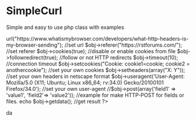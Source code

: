 SimpleCurl
==========
Simple and easy to use php class with examples

<?php 
//Simple Curl
//Author: Silviu Bogdan Stroe 
//Contact: silviu[at]silviu-s.com - www.silviu-s.com
include('scurl.php');
$obj = new curl;
$obj->url("https://www.whatismybrowser.com/developers/what-http-headers-is-my-browser-sending"); //set url
$obj->referer("https://rstforums.com/"); //set referer
$obj->cookies(true);  //disable or enable cookies from file
$obj->followredirect(true);  //follow or not HTTP redirects
$obj->timeout(10); //connection timeout
$obj->setcookies("Cookie: cookie1=cookie; cookie2 = anothercookie"); //set your own cookies
$obj->setheaders(array("X: Y")); //set your own headers in netscape format
$obj->useragent('User-Agent: Mozilla/5.0 (X11; Ubuntu; Linux x86_64; rv:34.0) Gecko/20100101 Firefox/34.0'); //set your own user-agent
//$obj->post(array('field1' => 'value1', 'field2'=> 'value2')); //example for make HTTP-POST for fields or files. 
echo $obj->getdata(); //get result
?>
da
